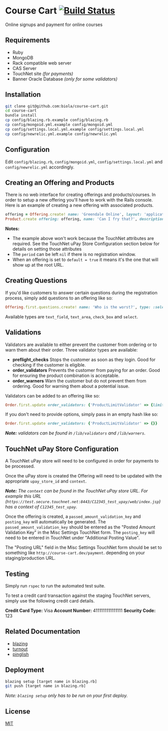 Course Cart [![Build Status](https://travis-ci.org/biola/course-cart.svg)](https://travis-ci.org/biola/course-cart)
===========

Online signups and payment for online courses

Requirements
------------

- Ruby
- MongoDB
- Rack compatible web server
- CAS Server
- TouchNet site _(for payments)_
- Banner Oracle Database _(only for some validators)_

Installation
------------

```bash
git clone git@github.com:biola/course-cart.git
cd course-cart
bundle install
cp config/blazing.rb.example config/blazing.rb
cp config/mongoid.yml.example config/mongoid.yml
cp config/settings.local.yml.example config/settings.local.yml
cp config/newrelic.yml.example config/newrelic.yml
```

Configuration
-------------

Edit `config/blazing.rb`, `config/mongoid.yml`, `config/settings.local.yml` and `config/newrelic.yml` accordingly.

Creating an Offering and Products
---------------------------------
There is no web interface for creating offerings and products/courses. In order to setup a new offering you'll have to work with the Rails console. Here is an example of creating a new offering with associated products.

```ruby
offering = Offering.create! name: 'Greendale Online', layout: 'application', default: true
Product.create offering: offering, name: 'Can I fry that?', description: "Learn what you can and can't fry", price: 42, available: 50
```

__Notes:__
- The example above won't work because the TouchNet attributes are required. See the TouchNet uPay Store Configuration section below for details on setting those attributes
- The `period` can be left `nil` if there is no registration window.
- When an offering is set to `default = true` it means it's the one that will show up at the root URL.

Creating Questions
------------------

If you'd like customers to answer certain questions during the registration process, simply add questions to an offering like so:

```ruby
Offering.first.questions.create! name: 'Who is the worst?', type: :select, options: ['Brita', 'Chang'], required: true
```

Available types are `text_field`, `text_area`, `check_box` and `select`.

Validations
-----------
Validators are available to either prevent the customer from ordering or to warn them about their order. Three validator types are available:
- __preflight_checks__ Stops the customer as soon as they login. Good for checking if the customer is eligible.
- __order_validators__ Prevents the customer from paying for an order. Good for ensuring the product combination is acceptable.
- __order_warners__ Warn the customer but do not prevent them from ordering. Good for warning them about a potential issue.

Validators can be added to an offering like so:

```ruby
Order.first.update order_validators: {'ProductLimitValidator' => {limit: 2}}
```

If you don't need to provide options, simply pass in an empty hash like so:

```ruby
Order.first.update order_validators: {'ProductLimitValidator' => {}}
```

*__Note:__ validators can be found in `/lib/validators` and `/lib/warners`.*

TouchNet uPay Store Configuration
---------------------------------
A TouchNet uPay store will need to be configured in order for payments to be processed.

Once the uPay store is created the Offering will need to be updated with the appropriate `upay_store_id` and `context`.

*__Note:__ The `context` can be found in the TouchNet uPay store URL. For example this URL (`https://test.secure.touchnet.net:8443/C12345_test_upay/web/index.jsp`) has a context of `C12345_test_upay`.*

Once the offering is created, a `passed_amount_validation_key` and `posting_key` will automatically be generated. The `passed_amount_validation_key` should be entered as the "Posted Amount Validation Key" in the Misc Settings TouchNet form. The `posting_key` will need to be entered in TouchNet under "Additional Posting Value".

The "Posting URL" field in the Misc Settings TouchNet form should be set to something like `http://course-cart.dev/payment`. depending on your staging/production URL.

Testing
-------

Simply run `rspec` to run the automated test suite.

To test a credit card transaction against the staging TouchNet servers, simply use the following credit card details.

__Credit Card Type:__ Visa
__Account Number:__ 4111111111111111
__Security Code:__ 123


Related Documentation
---------------------

- [blazing](https://github.com/effkay/blazing)
- [turnout](https://github.com/biola/turnout)
- [pinglish](https://github.com/jbarnette/pinglish)

Deployment
----------
```bash
blazing setup [target name in blazing.rb]
git push [target name in blazing.rb]
```

_Note: `blazing setup` only has to be run on your first deploy._

License
-------
[MIT](https://github.com/biola/course-cart/blob/master/MIT-LICENSE)
